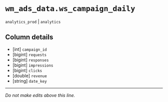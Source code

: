 # `wm_ads_data.ws_campaign_daily`
`analytics_prod` | `analytics`

## Column details
* [int]       `campaign_id`
* [bigint]    `requests`
* [bigint]    `responses`
* [bigint]    `impressions`
* [bigint]    `clicks`
* [double]    `revenue`
* [string]    `date_key`

-------------------------------------------------------------------------------
*Do not make edits above this line.*
